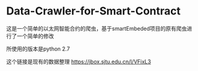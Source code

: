 # Data-Crawler-for-Smart-Contract
这是一个简单的以太网智能合约的爬虫，基于smartEmbeded项目的原有爬虫进行了一个简单的修改

所使用的版本是python 2.7 

这个链接是现有的数据整理 https://jbox.sjtu.edu.cn/l/VFixL3


